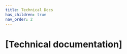 ```yaml
---
title: Technical Docs
has_children: true
nav_order: 2
---
```



# [Technical documentation]
